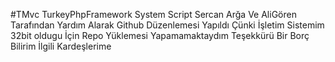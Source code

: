 #TMvc TurkeyPhpFramework  System Script Sercan Arğa Ve AliGören Tarafından Yardım Alarak Github Düzenlemesi Yapıldı Çünki
İşletim Sistemim 32bit oldugu İçin Repo Yüklemesi Yapamamaktaydım Teşekkürü Bir Borç Bilirim İlgili Kardeşlerime

